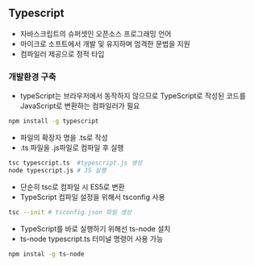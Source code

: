 ## Typescript
- 자바스크립트의 슈퍼셋인 오픈소스 프로그래밍 언어
- 마이크로 소프트에서 개발 및 유지하며 엄격한 문법을 지원
- 컴파일러 제공으로 정적 타입

### 개발환경 구축
- typeScript는 브라우저에서 동작하지 않으므로 TypeScript로 작성된 코드를 JavaScript로 변환하는 컴파일러가 필요

```bash
npm install -g typescript
```

- 파일의 확장자 명을 .ts로 작성
- .ts 파일을 .js파일로 컴파일 후 실행

```bash
tsc typescript.ts  #typescript.js 생성
node typescript.js # JS 실행
```

- 단순히 tsc로 컴파일 시 ES5로 변환
- TypeScript 컴파일 설정을 위해서 tsconfig 사용 

```bash
tsc --init # tsconfig.json 파일 생성
```

- TypeScript를 바로 실행하기 위해선 ts-node 설치
- ts-node typescript.ts 터미널 명령어 사용 가능

```bash
npm instal -g ts-node
```